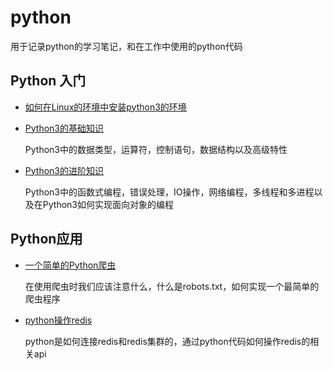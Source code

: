 # python

用于记录python的学习笔记，和在工作中使用的python代码



## Python 入门

- [如何在Linux的环境中安装python3的环境](https://github.com/xujiangchen/Python/blob/main/notes/liunx%E7%8E%AF%E5%A2%83%E4%B8%AD%E6%B7%BB%E5%8A%A0python%E7%8E%AF%E5%A2%83.md)

- [Python3的基础知识](https://github.com/xujiangchen/Python/blob/main/notes/python%E5%9F%BA%E7%A1%80%E7%9F%A5%E8%AF%86.md)

  Python3中的数据类型，运算符，控制语句，数据结构以及高级特性

- [Python3的进阶知识](https://github.com/xujiangchen/Python/blob/main/notes/python%E8%BF%9B%E9%98%B6%E7%9F%A5%E8%AF%86.md)

  Python3中的函数式编程，错误处理，IO操作，网络编程，多线程和多进程以及在Python3如何实现面向对象的编程

## Python应用

- [一个简单的Python爬虫](https://github.com/xujiangchen/Python/blob/main/notes/applicance/crawler.md)

  在使用爬虫时我们应该注意什么，什么是robots.txt，如何实现一个最简单的爬虫程序

- [python操作redis](https://github.com/xujiangchen/Python/blob/main/notes/applicance/redis.md)
  
  python是如何连接redis和redis集群的，通过python代码如何操作redis的相关api
